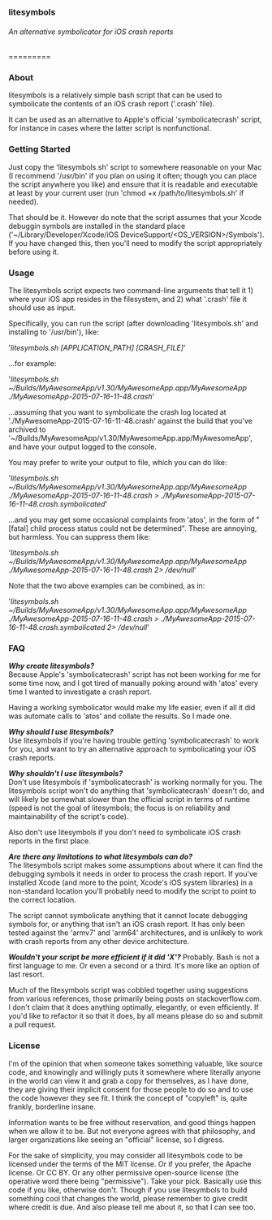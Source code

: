 ### litesymbols
###### An alternative symbolicator for iOS crash reports
=========

### About

litesymbols is a relatively simple bash script that can be used to symbolicate the contents of an iOS crash report ('.crash' file).  

It can be used as an alternative to Apple's official 'symbolicatecrash' script, for instance in cases where the latter script is nonfunctional.


### Getting Started

Just copy the 'litesymbols.sh' script to somewhere reasonable on your Mac (I recommend '/usr/bin' if you plan on using it often; though you can place the script anywhere you like) and ensure that it is readable and executable at least by your current user (run 'chmod +x /path/to/litesymbols.sh' if needed).

That should be it.  However do note that the script assumes that your Xcode debuggin symbols are installed in the standard place ('~/Library/Developer/Xcode/iOS DeviceSupport/<OS_VERSION>/Symbols').  If you have changed this, then you'll need to modify the script appropriately before using it.


### Usage

The litesymbols script expects two command-line arguments that tell it 1) where your iOS app resides in the filesystem, and 2) what '.crash' file it should use as input.

Specifically, you can run the script (after downloading 'litesymbols.sh' and installing to '/usr/bin'), like:

'_litesymbols.sh [APPLICATION_PATH] [CRASH_FILE]_'

...for example:

'_litesymbols.sh ~/Builds/MyAwesomeApp/v1.30/MyAwesomeApp.app/MyAwesomeApp ./MyAwesomeApp-2015-07-16-11-48.crash_'

...assuming that you want to symbolicate the crash log located at './MyAwesomeApp-2015-07-16-11-48.crash' against the build that you've archived to '~/Builds/MyAwesomeApp/v1.30/MyAwesomeApp.app/MyAwesomeApp', and have your output logged to the console.

You may prefer to write your output to file, which you can do like:

'_litesymbols.sh ~/Builds/MyAwesomeApp/v1.30/MyAwesomeApp.app/MyAwesomeApp ./MyAwesomeApp-2015-07-16-11-48.crash > ./MyAwesomeApp-2015-07-16-11-48.crash.symbolicated_'

...and you may get some occasional complaints from 'atos', in the form of "[fatal] child process status could not be determined".  These are annoying, but harmless.  You can suppress them like:

'_litesymbols.sh ~/Builds/MyAwesomeApp/v1.30/MyAwesomeApp.app/MyAwesomeApp ./MyAwesomeApp-2015-07-16-11-48.crash 2> /dev/null_'

Note that the two above examples can be combined, as in:

'_litesymbols.sh ~/Builds/MyAwesomeApp/v1.30/MyAwesomeApp.app/MyAwesomeApp ./MyAwesomeApp-2015-07-16-11-48.crash > ./MyAwesomeApp-2015-07-16-11-48.crash.symbolicated 2> /dev/null_'



### FAQ

**_Why create litesymbols?_**<br />
Because Apple's 'symbolicatecrash' script has not been working for me for some time now, and I got tired of manually poking around with 'atos' every time I wanted to investigate a crash report.

Having a working symbolicator would make my life easier, even if all it did was automate calls to 'atos' and collate the results.  So I made one.

**_Why should I use litesymbols?_**<br />
Use litesymbols if you're having trouble getting 'symbolicatecrash' to work for you, and want to try an alternative approach to symbolicating your iOS crash reports.

**_Why shouldn't I use litesymbols?_**<br />
Don't use litesymbols if 'symbolicatecrash' is working normally for you.  The litesymbols script won't do anything that 'symbolicatecrash' doesn't do, and will likely be somewhat slower than the official script in terms of runtime (speed is not the goal of litesymbols; the focus is on reliability and maintainability of the script's code).

Also don't use litesymbols if you don't need to symbolicate iOS crash reports in the first place.

**_Are there any limitations to what litesymbols can do?_**<br />
The litesymbols script makes some assumptions about where it can find the debugging symbols it needs in order to process the crash report.  If you've installed Xcode (and more to the point, Xcode's iOS system libraries) in a non-standard location you'll probably need to modify the script to point to the correct location.

The script cannot symbolicate anything that it cannot locate debugging symbols for, or anything that isn't an iOS crash report.  It has only been tested against the 'armv7' and 'arm64' architectures, and is unlikely to work with crash reports from any other device architecture. 

**_Wouldn't your script be more efficient if it did 'X'?_**
Probably.  Bash is not a first language to me.  Or even a second or a third.  It's more like an option of last resort.  

Much of the litesymbols script was cobbled together using suggestions from various references, those primarily being posts on stackoverflow.com.  I don't claim that it does anything optimally, elegantly, or even efficiently.  If you'd like to refactor it so that it does, by all means please do so and submit a pull request. 


### License

I'm of the opinion that when someone takes something valuable, like source code, and knowingly and willingly puts it somewhere where literally anyone in the world can view it and grab a copy for themselves, as I have done, they are giving their implicit consent for those people to do so and to use the code however they see fit.  I think the concept of "copyleft" is, quite frankly, borderline insane.  

Information wants to be free without reservation, and good things happen when we allow it to be.  But not everyone agrees with that philosophy, and larger organizations like seeing an "official" license, so I digress.

For the sake of simplicity, you may consider all litesymbols code to be licensed under the terms of the MIT license.  Or if you prefer, the Apache license.  Or CC BY.  Or any other permissive open-source license (the operative word there being "permissive").  Take your pick.  Basically use this code if you like, otherwise don't.  Though if you use litesymbols to build something cool that changes the world, please remember to give credit where credit is due.  And also please tell me about it, so that I can see too.  



